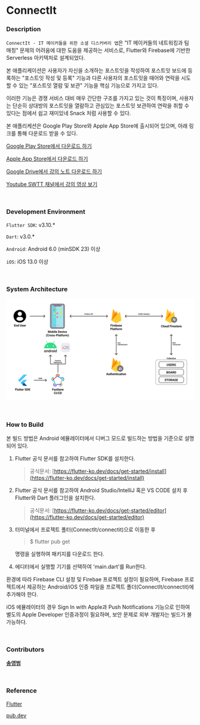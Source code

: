# ConnectIt

### Description

`ConnectIt - IT 메이커들을 위한 소셜 디스커버리 앱`은 "IT 메이커들의 네트워킹과 팀 매칭" 문제의 어려움에 대한 도움을 제공하는 서비스로, Flutter와 Firebase에 기반한 Serverless 아키텍처로 설계되었다.

본 애플리케이션은 사용자가 자신을 소개하는 포스트잇을 작성하여 포스트잇 보드에 등록하는 "포스트잇 작성 및 등록" 기능과 다른 사용자의 포스트잇을 때어와 연락을 시도할 수 있는 "포스트잇 열람 및 보관" 기능을 핵심 기능으로 가지고 있다.

이러한 기능은 경쟁 서비스 대비 매우 간단한 구조를 가지고 있는 것이 특징이며, 사용자는 단순히 상대방의 포스트잇을 열람하고 관심있는 포스트잇 보관하여 연락을 취할 수 있다는 점에서 쉽고 재미있네 Snack 처럼 사용할 수 있다.

본 애플리케션은 Google Play Store와 Apple App Store에 출시되어 있으며, 아래 링크를 통해 다운로드 받을 수 있다.

[Google Play Store에서 다운로드 하기](https://play.google.com/store/apps/details?id=com.connectit.connectit)

[Apple App Store에서 다운로드 하기](https://apps.apple.com/kr/app/connectit-it-메이커를-위한-디스커버리-앱/id6471549723)

[Google Drive에서 강의 노트 다운로드 하기](https://drive.google.com/drive/folders/1RbHmO2vTUOxpSCjxhpplTFR1N2TQxjFR?usp=sharing)

[Youtube SWTT 채널에서 강의 영상 보기](https://drive.google.com/drive/folders/1RbHmO2vTUOxpSCjxhpplTFR1N2TQxjFR?usp=sharing)


<br>

### Development Environment

`Flutter SDK`: v3.10.*

`Dart`: v3.0.*

`Android`: Android 6.0 (minSDK 23) 이상

`iOS`: iOS 13.0 이상

<br>

### System Architecture

![system_architecture](./docs/system_architecture.png)

<br>

### How to Build

본 빌드 방법은 Android 에뮬레이터에서 디버그 모드로 빌드하는 방법을 기준으로 설명되어 있다.

1. Flutter 공식 문서를 참고하여 Flutter SDK를 설치한다.
    
    > 공식문서: [https://flutter-ko.dev/docs/get-started/install](https://flutter-ko.dev/docs/get-started/install)
    > 
2. Flutter 공식 문서를 참고하여 Android Studio/IntelliJ 혹은 VS CODE 설치 후 Flutter와 Dart 플러그인을 설치한다.
    
    > 공식문서: [https://flutter-ko.dev/docs/get-started/editor](https://flutter-ko.dev/docs/get-started/editor)
    > 
3.  터미널에서 프로젝트 폴터(ConnectIt/connectit)으로 이동한 후
    
    > $ flutter pub get
    > 
    
    명령을 실행하여 패키지를 다운로드 한다.
    
4. 에디터에서 실행할 기기를 선택하여 'main.dart'를 Run한다.

환경에 따라 Firebase CLI 설정 및 Firebae 프로젝트 설정이 필요하며, Firebase 프로젝트에서 제공하는 Android/iOS 인증 파일을 프로젝트 폴더(ConnectIt/connectit)에 추가해야 한다.

iOS 에뮬레이터의 경우 Sign In with Apple과 Push Notifications 기능으로 인하여 별도의 Apple Developer 인증과정이 필요하며, 보안 문제로 외부 개발자는 빌드가 불가능하다.

<br>

### Contributors

**[송영범](https://github.com/GENYF)**

<br>

### Reference

[Flutter](https://flutter.dev/)

[pub.dev](https://pub.dev/)

<br>